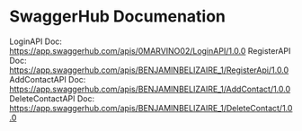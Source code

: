 # SwaggerHub Documenation 

LoginAPI Doc: https://app.swaggerhub.com/apis/0MARVINO02/LoginAPI/1.0.0
RegisterAPI Doc: https://app.swaggerhub.com/apis/BENJAMINBELIZAIRE_1/RegisterApi/1.0.0
AddContactAPI Doc: https://app.swaggerhub.com/apis/BENJAMINBELIZAIRE_1/AddContact/1.0.0
DeleteContactAPI Doc: https://app.swaggerhub.com/apis/BENJAMINBELIZAIRE_1/DeleteContact/1.0.0

